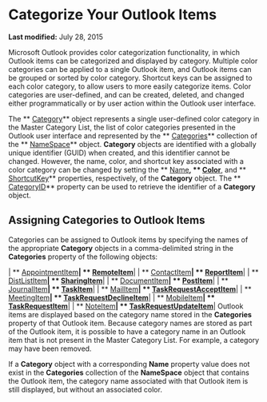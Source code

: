 
# Categorize Your Outlook Items

 **Last modified:** July 28, 2015

Microsoft Outlook provides color categorization functionality, in which Outlook items can be categorized and displayed by category. Multiple color categories can be applied to a single Outlook item, and Outlook items can be grouped or sorted by color category. Shortcut keys can be assigned to each color category, to allow users to more easily categorize items. Color categories are user-defined, and can be created, deleted, and changed either programmatically or by user action within the Outlook user interface.

The  ** [Category](143ef095-54b0-cbe2-e356-632029061ac2.md)** object represents a single user-defined color category in the Master Category List, the list of color categories presented in the Outlook user interface and represented by the ** [Categories](3963afca-3a7e-38d7-1347-7e1467be3a10.md)** collection of the ** [NameSpace](f0dcaa19-07f5-5d42-a3bf-2e42b7885644.md)** object. **Category** objects are identified with a globally unique identifier (GUID) when created, and this identifier cannot be changed. However, the name, color, and shortcut key associated with a color category can be changed by setting the ** [Name](b9a711e9-f79d-f4f7-88bb-eaeb61d64089.md)**,  ** [Color](42814031-97ee-bb71-7c24-4ddd367d793c.md)**, and  ** [ShortcutKey](c78f882a-ab02-5218-e71f-362c86b4dfe1.md)** properties, respectively, of the **Category** object. The ** [CategoryID](e75ed17a-940f-2325-8739-1367329854d2.md)** property can be used to retrieve the identifier of a **Category** object.


## Assigning Categories to Outlook Items

Categories can be assigned to Outlook items by specifying the names of the appropriate  **Category** objects in a comma-delimited string in the **Categories** property of the following objects:



| ** [AppointmentItem](204a409d-654e-27aa-643a-8344c631b82d.md)**| ** [RemoteItem](6302aaff-cdcf-4d86-60f1-4bed15540d9f.md)**|
| ** [ContactItem](8e32093c-a678-f1fd-3f35-c2d8994d166f.md)**| ** [ReportItem](16ebe336-72e0-42f6-99d3-edecc3ea284d.md)**|
| ** [DistListItem](027c3986-abff-d9b1-ecc2-26d60805e952.md)**| ** [SharingItem](63dd3451-44f3-7cc4-c6e2-7dad5835a7d2.md)**|
| ** [DocumentItem](7b0a6af0-6632-3ff6-841f-5b081d0d68d8.md)**| ** [PostItem](de44065d-4e93-315a-279f-7b92f09c0465.md)**|
| ** [JournalItem](6e850295-39f9-47b8-e866-9622e9958c69.md)**| ** [TaskItem](5df8cfa5-5460-a5a1-a130-ba5bca1a0091.md)**|
| ** [MailItem](14197346-05d2-0250-fa4c-4a6b07daf25f.md)**| ** [TaskRequestAcceptItem](a2905f72-0a67-b07d-7f85-84fe4de17c25.md)**|
| ** [MeetingItem](b75730f5-b395-3d66-5acd-b64fd8fcd78f.md)**| ** [TaskRequestDeclineItem](e842c7c0-7943-9219-329b-30b892ab99b0.md)**|
| ** [MobileItem](http://msdn.microsoft.com/library/da8149d5-66d3-ea02-941f-e7f2f9eb6bc3%28Office.15%29.aspx)**| ** [TaskRequestItem](2908a28a-634c-e786-aa53-f3e32038b727.md)**|
| ** [NoteItem](ddf5baaa-6e13-a6fb-96e8-311e7761fa98.md)**| ** [TaskRequestUpdateItem](5bc407fe-b3f6-3e46-8b91-e2ed96292cec.md)**|
Outlook items are displayed based on the category name stored in the  **Categories** property of that Outlook item. Because category names are stored as part of the Outlook item, it is possible to have a category name in an Outlook item that is not present in the Master Category List. For example, a category may have been removed.

If a  **Category** object with a corresponding **Name** property value does not exist in the **Categories** collection of the **NameSpace** object that contains the Outlook item, the category name associated with that Outlook item is still displayed, but without an associated color.

